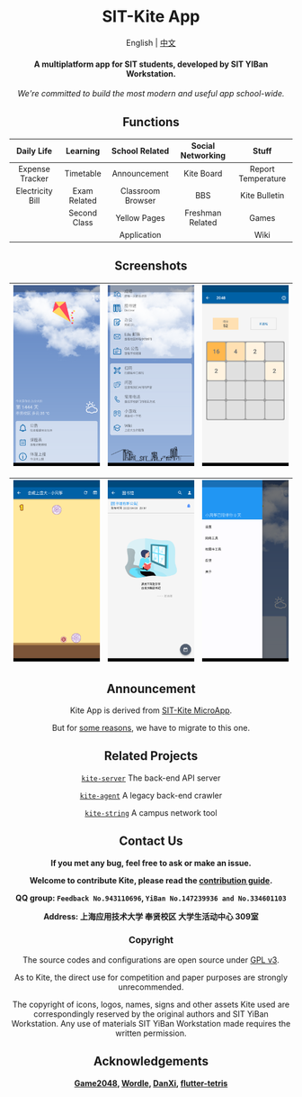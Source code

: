 <div align="center">

# SIT-Kite App

English | [中文](README_zh.md)

#### A multiplatform app for SIT students, developed by SIT YIBan Workstation.

*We're committed to build the most modern and useful app school-wide.*

## Functions

|    Daily Life    |   Learning   |  School Related   | Social Networking |       Stuff        |
|:----------------:|:------------:|:-----------------:|:-----------------:|:------------------:|
| Expense Tracker  |  Timetable   |   Announcement    |    Kite Board     | Report Temperature |
| Electricity Bill | Exam Related | Classroom Browser |        BBS        |   Kite Bulletin    |
|                  | Second Class |   Yellow Pages    | Freshman Related  |       Games        |
|                  |              |    Application    |                   |        Wiki        |

## Screenshots


| ![1](./screenshots/KiteApp%201.png) | ![2](screenshots/KiteApp%202.png) | ![3](screenshots/KiteApp%203.png) |
|---|---|---|

| ![4](screenshots/KiteApp%204.png) | ![5](screenshots/KiteApp%205.png) | ![6](screenshots/KiteApp%206.png)|
|---|---|---|



## Announcement

Kite App is derived from [SIT-Kite MicroApp][Kite-MicroApp].

But for [some reasons][Migrate], we have to migrate to this one.

## Related Projects

[`kite-server`][Kite-Server]  The back-end API server

[`kite-agent`][Kite-Agent] A legacy back-end crawler

[`kite-string`][Kite-String] A campus network tool

## Contact Us

**If you met any bug, feel free to ask or make an issue.**

**Welcome to contribute Kite, please read the [contribution guide](specifications/CONTRIBUTION_GUIDE.md).**

**QQ group: `Feedback No.943110696`, `YiBan No.147239936 and No.334601103`**

**Address: 上海应用技术大学 奉贤校区 大学生活动中心 309室**

### Copyright

The source codes and configurations are open source under [GPL v3](LICENSE).

As to Kite, the direct use for competition and paper purposes are strongly unrecommended.

The copyright of icons, logos, names, signs and other assets Kite used are correspondingly reserved by
the original authors and SIT YiBan Workstation.
Any use of materials SIT YiBan Workstation made requires the written permission.

## Acknowledgements

**[Game2048][2048],
[Wordle][Wordle],
[DanXi][DanXi],
[flutter-tetris][Tetris]**

</div>

<!----------------------------------[ Links ]--------------------------------->

[Kite-MicroApp]: https://github.com/SIT-kite/kite-microapp

[Kite-Server]: https://github.com/SIT-kite/kite-server

[Kite-Agent]:  https://github.com/SIT-kite/kite-agent

[Kite-String]: https://github.com/SIT-kite/kite-string


[migrate]: ./WHY_DO_WE_MIGRATE.md

[DanXi]: https://github.com/DanXi-Dev/DanXi

[2048]: https://github.com/linuxsong/game2048

[Wordle]:https://github.com/nimone/wordle

[Tetris]:https://github.com/boyan01/flutter-tetris
<!----------------------------------[ Links ]--------------------------------->
